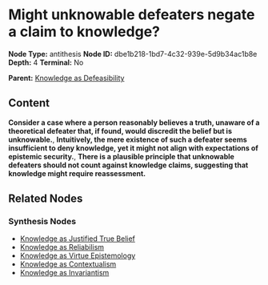 # Might unknowable defeaters negate a claim to knowledge?

**Node Type:** antithesis
**Node ID:** dbe1b218-1bd7-4c32-939e-5d9b34ac1b8e
**Depth:** 4
**Terminal:** No

**Parent:** [Knowledge as Defeasibility](knowledge-as-defeasibility-synthesis-e1482b5a-a924-471c-9349-b4b137fd387f.md)

## Content

**Consider a case where a person reasonably believes a truth, unaware of a theoretical defeater that, if found, would discredit the belief but is unknowable.**, **Intuitively, the mere existence of such a defeater seems insufficient to deny knowledge, yet it might not align with expectations of epistemic security.**, **There is a plausible principle that unknowable defeaters should not count against knowledge claims, suggesting that knowledge might require reassessment.**

## Related Nodes

### Synthesis Nodes

- [Knowledge as Justified True Belief](knowledge-as-justified-true-belief-synthesis-cbe34994-cfe6-44fb-b7fc-6b0978682e4f.md)
- [Knowledge as Reliabilism](knowledge-as-reliabilism-synthesis-44ed126e-6f97-4705-84ce-e42109affc60.md)
- [Knowledge as Virtue Epistemology](knowledge-as-virtue-epistemology-synthesis-80b2e65d-f1e3-4376-bf4e-b01533f9ebb2.md)
- [Knowledge as Contextualism](knowledge-as-contextualism-synthesis-beaaf66a-92de-406f-ac19-a539f85b5e9d.md)
- [Knowledge as Invariantism](knowledge-as-invariantism-synthesis-5cb5f1e6-759c-419e-bb2f-d1d1b1ea939a.md)
